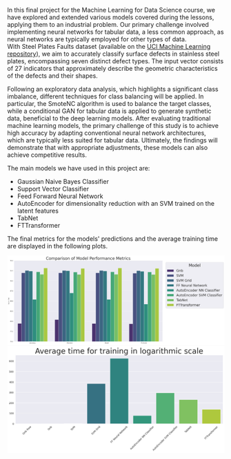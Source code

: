 In this final project for the Machine Learning for Data Science course, we have explored and extended various models 
covered during the lessons, applying them to an industrial problem. Our primary challenge involved implementing neural 
networks for tabular data, a less common approach, as neural networks are typically employed for other types of data.  
With Steel Plates Faults dataset (available on the [UCI Machine Learning repository](https://archive.ics.uci.edu/dataset/198/steel+plates+faults)), 
we aim to accurately classify surface defects in stainless steel plates, encompassing seven distinct defect types. 
The input vector consists of 27 indicators that approximately describe the geometric characteristics of the defects and 
their shapes. 

Following an exploratory data analysis, which highlights a significant class imbalance, different 
techniques for class balancing will be applied. In particular, the SmoteNC algorithm is used to balance the target 
classes, while a conditional GAN for tabular data is applied to generate synthetic data, beneficial to the deep learning
models. After evaluating traditional machine learning models, the primary challenge of this study is to achieve high 
accuracy by adapting conventional neural network architectures, which are typically less suited for tabular data. 
Ultimately, the findings will demonstrate that with appropriate adjustments, these models can also achieve competitive
results.

The main models we have used in this project are:
- Gaussian Naive Bayes Classifier
- Support Vector Classifier
- Feed Forward Neural Network
- AutoEncoder for dimensionality reduction with an SVM trained on the latent features
- TabNet
- FTTransformer

The final metrics for the models' predictions and the average training time are displayed in the following plots.

<img src="Plots/metrics.png" width="700"/>

<img src="Plots/time.png" width="700"/>
